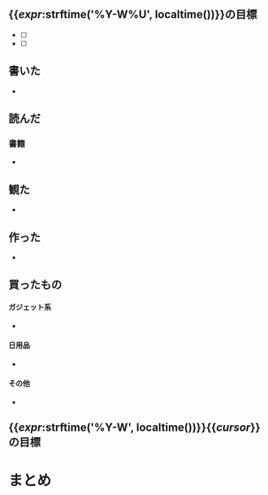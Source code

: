 
## {{_expr_:strftime('%Y-W%U', localtime())}}の目標

- [ ] 
- [ ] 


## 書いた

- [](https://yamachaaan.net/yyyy/mm/dd/{slag}.html)

## 読んだ

### 書籍

- []()

## 観た

- []()

## 作った

- []()


## 買ったもの


#### ガジェット系

- []()

#### 日用品

- []()

#### その他

- []()

## {{_expr_:strftime('%Y-W', localtime())}}{{_cursor_}}の目標


# まとめ

